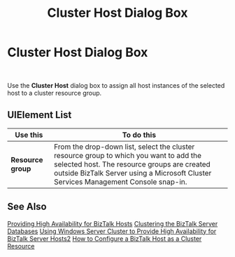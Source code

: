 ﻿---
title: Cluster Host Dialog Box
TOCTitle: Cluster Host Dialog Box
ms:assetid: 85d8cd77-d2fb-4257-a878-a85b0e6dde46
ms:mtpsurl: https://msdn.microsoft.com/en-us/library/Aa561184(v=BTS.80)
ms:contentKeyID: 51529421
ms.date: 08/30/2017
mtps_version: v=BTS.80
f1_keywords:
- bts10.admin.host.cluster
---

# Cluster Host Dialog Box

 

Use the **Cluster Host** dialog box to assign all host instances of the selected host to a cluster resource group.

## UIElement List

<table>
<thead>
<tr class="header">
<th>Use this</th>
<th>To do this</th>
</tr>
</thead>
<tbody>
<tr class="odd">
<td><strong>Resource group</strong></td>
<td>From the drop-down list, select the cluster resource group to which you want to add the selected host. The resource groups are created outside BizTalk Server using a Microsoft Cluster Services Management Console snap-in.</td>
</tr>
</tbody>
</table>


## See Also

[Providing High Availability for BizTalk Hosts](https://msdn.microsoft.com/library/aa577430\(v=bts.80\))  
[Clustering the BizTalk Server Databases](https://msdn.microsoft.com/library/aa577514\(v=bts.80\))  
[Using Windows Server Cluster to Provide High Availability for BizTalk Server Hosts2](https://msdn.microsoft.com/library/aa560059\(v=bts.80\))  
[How to Configure a BizTalk Host as a Cluster Resource](https://msdn.microsoft.com/library/aa578376\(v=bts.80\))

